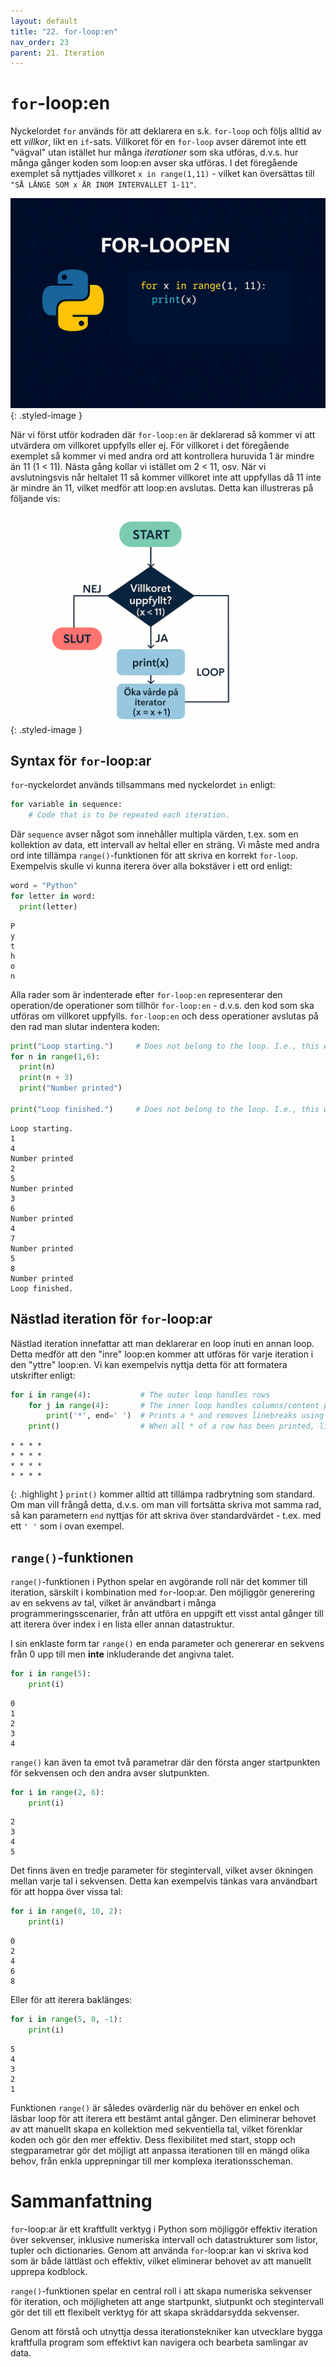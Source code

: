 ```yaml
---
layout: default
title: "22. for-loop:en"
nav_order: 23
parent: 21. Iteration
---
```


# `for`-loop:en
Nyckelordet `for` används för att deklarera en s.k. `for-loop` och följs alltid av ett _villkor_, likt en `if`-sats. Villkoret för en `for-loop` avser däremot inte ett "vägval" utan istället hur många _iterationer_ som ska utföras, d.v.s. hur många gånger koden som loop:en avser ska utföras. I det föregående exemplet så nyttjades villkoret `x in range(1,11)` - vilket kan översättas till `"SÅ LÄNGE SOM x ÄR INOM INTERVALLET 1-11"`.

![Selection](../../assets/images/banners/ch22.png){: .styled-image }

När vi först utför kodraden där `for-loop:en` är deklarerad så kommer vi att utvärdera om villkoret uppfylls eller ej. För villkoret i det föregående exemplet så kommer vi med andra ord att kontrollera huruvida 1 är mindre än 11 (1 < 11). Nästa gång kollar vi istället om 2 < 11, osv. När vi avslutningsvis når heltalet 11 så kommer villkoret inte att uppfyllas då 11 inte är mindre än 11, vilket medför att loop:en avslutas. Detta kan illustreras på följande vis:

![for-loop](../../assets/images/f-loop.png){: .styled-image }

## Syntax för `for`-loop:ar
`for`-nyckelordet används tillsammans med nyckelordet `in` enligt:
```python
for variable in sequence:
    # Code that is to be repeated each iteration.
```

Där `sequence` avser något som innehåller multipla värden, t.ex. som en kollektion av data, ett intervall av heltal eller en sträng. Vi måste med andra ord inte tillämpa `range()`-funktionen för att skriva en korrekt `for-loop`. Exempelvis skulle vi kunna iterera över alla bokstäver i ett ord enligt:
```python
word = "Python"
for letter in word:
  print(letter)
```
<div class="code-example" markdown="1">
<pre><code>P
y
t
h
o
n</code> </pre>
</div>

Alla rader som är indenterade efter `for-loop:en` representerar den operation/de operationer som tillhör `for-loop:en` - d.v.s. den kod som ska utföras om villkoret uppfylls. `for-loop:en` och dess operationer avslutas på den rad man slutar indentera koden:
```python
print("Loop starting.")     # Does not belong to the loop. I.e., this will run regardless.
for n in range(1,6):
  print(n)
  print(n + 3)
  print("Number printed")

print("Loop finished.")     # Does not belong to the loop. I.e., this will run regardless.
```
<div class="code-example" markdown="1">
<pre><code>Loop starting.
1
4
Number printed
2
5
Number printed
3
6
Number printed
4
7
Number printed
5
8
Number printed
Loop finished.</code> </pre>
</div>

## Nästlad iteration för `for`-loop:ar
Nästlad iteration innefattar att man deklarerar en loop inuti en annan loop. Detta medför att den "inre" loop:en kommer att utföras för varje iteration i den "yttre" loop:en. Vi kan exempelvis nyttja detta för att formatera utskrifter enligt:
```python
for i in range(4):           # The outer loop handles rows
    for j in range(4):       # The inner loop handles columns/content per row
        print('*', end=' ')  # Prints a * and removes linebreaks using the end attribute
    print()                  # When all * of a row has been printed, linebreak here
```
<div class="code-example" markdown="1">
<pre><code>* * * *
* * * *
* * * *
* * * * </code> </pre>
</div>

{: .highlight }
`print()` kommer alltid att tillämpa radbrytning som standard. Om man vill frångå detta, d.v.s. om man vill fortsätta skriva mot samma rad, så kan parametern `end` nyttjas för att skriva över standardvärdet - t.ex. med ett `' '` som i ovan exempel.

## `range()`-funktionen
`range()`-funktionen i Python spelar en avgörande roll när det kommer till iteration, särskilt i kombination med `for`-loop:ar. Den möjliggör generering av en sekvens av tal, vilket är användbart i många programmeringsscenarier, från att utföra en uppgift ett visst antal gånger till att iterera över index i en lista eller annan datastruktur.

I sin enklaste form tar `range()` en enda parameter och genererar en sekvens från 0 upp till men **inte** inkluderande det angivna talet.
```python
for i in range(5):
    print(i)
```
<div class="code-example" markdown="1">
<pre><code>0
1
2
3
4</code> </pre>
</div>

`range()` kan även ta emot två parametrar där den första anger startpunkten för sekvensen och den andra avser slutpunkten. 
```python
for i in range(2, 6):
    print(i)
```
<div class="code-example" markdown="1">
<pre><code>2
3
4
5</code> </pre>
</div>

Det finns även en tredje parameter för stegintervall, vilket avser ökningen mellan varje tal i sekvensen. Detta kan exempelvis tänkas vara användbart för att hoppa över vissa tal:
```python
for i in range(0, 10, 2):
    print(i)
```
<div class="code-example" markdown="1">
<pre><code>0
2
4
6
8</code> </pre>
</div>

Eller för att iterera baklänges:
```python
for i in range(5, 0, -1):
    print(i)
```
<div class="code-example" markdown="1">
<pre><code>5
4
3
2
1</code> </pre>
</div>

Funktionen `range()` är således ovärderlig när du behöver en enkel och läsbar loop för att iterera ett bestämt antal gånger. Den eliminerar behovet av att manuellt skapa en kollektion med sekventiella tal, vilket förenklar koden och gör den mer effektiv. Dess flexibilitet med start, stopp och stegparametrar gör det möjligt att anpassa iterationen till en mängd olika behov, från enkla upprepningar till mer komplexa iterationsscheman.

# Sammanfattning
`for`-loop:ar är ett kraftfullt verktyg i Python som möjliggör effektiv iteration över sekvenser, inklusive numeriska intervall och datastrukturer som listor, tupler och dictionaries. Genom att använda `for`-loop:ar kan vi skriva kod som är både lättläst och effektiv, vilket eliminerar behovet av att manuellt upprepa kodblock.

`range()`-funktionen spelar en central roll i att skapa numeriska sekvenser för iteration, och möjligheten att ange startpunkt, slutpunkt och stegintervall gör det till ett flexibelt verktyg för att skapa skräddarsydda sekvenser.

Genom att förstå och utnyttja dessa iterationstekniker kan utvecklare bygga kraftfulla program som effektivt kan navigera och bearbeta samlingar av data.